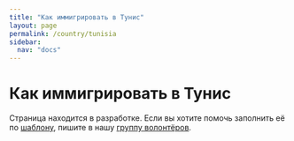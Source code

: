 ```yaml
---
title: "Как иммигрировать в Тунис"
layout: page
permalink: /country/tunisia
sidebar:
  nav: "docs"
---
```


# Как иммигрировать в Тунис

Страница находится в разработке. Если вы хотите помочь заполнить её по [шаблону](/template), пишите в нашу [группу волонтёров](https://t.me/+FHi3FnJaoWJkMDAx).

